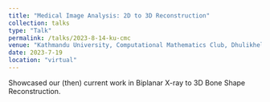 ```yaml
---
title: "Medical Image Analysis: 2D to 3D Reconstruction"
collection: talks
type: "Talk"
permalink: /talks/2023-8-14-ku-cmc
venue: "Kathmandu University, Computational Mathematics Club, Dhulikhel"
date: 2023-7-19
location: "virtual"
---
```


Showcased our (then) current work in Biplanar X-ray to 3D Bone Shape Reconstruction. 

<!-- [Download slide here](openscience_talk.pdf) -->
